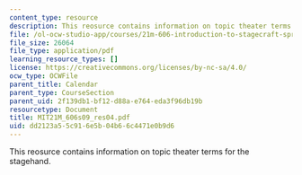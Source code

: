 ```yaml
---
content_type: resource
description: This reosurce contains information on topic theater terms for the stagehand.
file: /ol-ocw-studio-app/courses/21m-606-introduction-to-stagecraft-spring-2009/dd2123a55c916e5b04b66c4471e0b9d6_MIT21M_606s09_res04.pdf
file_size: 26064
file_type: application/pdf
learning_resource_types: []
license: https://creativecommons.org/licenses/by-nc-sa/4.0/
ocw_type: OCWFile
parent_title: Calendar
parent_type: CourseSection
parent_uid: 2f139db1-bf12-d88a-e764-eda3f96db19b
resourcetype: Document
title: MIT21M_606s09_res04.pdf
uid: dd2123a5-5c91-6e5b-04b6-6c4471e0b9d6
---
```

This reosurce contains information on topic theater terms for the stagehand.